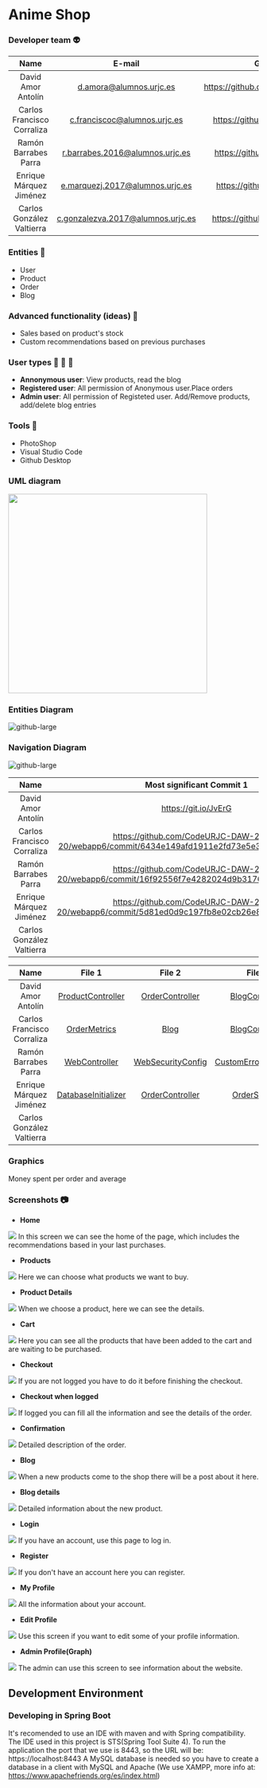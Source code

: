 # Anime Shop
### Developer team :alien:
| Name        | E-mail           | GitHub  |
| :-------------: |:-------------:| :-----:|
| David Amor Antolín | d.amora@alumnos.urjc.es | https://github.com/Almendron100|
| Carlos Francisco Corraliza | c.franciscoc@alumnos.urjc.es | https://github.com/CarlosFco|
| Ramón Barrabes Parra | r.barrabes.2016@alumnos.urjc.es | https://github.com/ram2701 |
| Enrique Márquez Jiménez | e.marquezj.2017@alumnos.urjc.es | https://github.com/Kikemaji |
| Carlos González Valtierra | c.gonzalezva.2017@alumnos.urjc.es |  https://github.com/Carlos237|

### Entities :ghost:
* User
* Product
* Order
* Blog

### Advanced functionality (ideas) :rocket:
* Sales based on product's stock
* Custom recommendations based on previous purchases

### User types :bust_in_silhouette: :construction_worker: :cop:
* **Annonymous user**: View products, read the blog
* **Registered user**: All permission of Anonymous user.Place orders
* **Admin user**: All permission of Registeted user. Add/Remove products, add/delete blog entries

### Tools :hammer:
* PhotoShop
* Visual Studio Code
* Github Desktop

### UML diagram
<img src="https://github.com/CodeURJC-DAW-2019-20/webapp6/blob/master/src/main/resources/static/uml/UML-resized.png" width="400" height="400" />

### Entities Diagram
![github-large](https://github.com/CodeURJC-DAW-2019-20/webapp6/blob/master/bin/src/main/resources/templates/Screenshots/DiagramaEntidades.png)

### Navigation Diagram
![github-large](https://github.com/CodeURJC-DAW-2019-20/webapp6/blob/master/bin/src/main/resources/templates/Screenshots/DiagramaNavFinal1.PNG)

| Name        | Most significant Commit 1  | Most significant Commit 2  | Most significant Commit 3  | Most significant Commit 4  | Most significant Commit 5  |
| :-------------: |:-------------:|:-------------:|:-------------:|:-------------:|:-------------:|
| David Amor Antolín | https://git.io/JvErG | https://git.io/JvErZ | https://git.io/JvErn | https://git.io/JvErc | https://git.io/JvErC |
| Carlos Francisco Corraliza | https://github.com/CodeURJC-DAW-2019-20/webapp6/commit/6434e149afd1911e2fd73e5e353f15564dbb840d | https://github.com/CodeURJC-DAW-2019-20/webapp6/commit/b2699a491e2d96fc5e9e5f7c0e549cfbb96139bd | https://github.com/CodeURJC-DAW-2019-20/webapp6/commit/0ded055b646e3ff34ca262284649b58b4ae53d95 | https://github.com/CodeURJC-DAW-2019-20/webapp6/commit/49e20acffb5b6e26b524a784604f10014714cf89 | https://github.com/CodeURJC-DAW-2019-20/webapp6/commit/6ceb10e995df9ed962f1fd37297820aa19e2c899 |
| Ramón Barrabes Parra | https://github.com/CodeURJC-DAW-2019-20/webapp6/commit/16f92556f7e4282024d9b3176e4eca1e8a697a11 | https://github.com/CodeURJC-DAW-2019-20/webapp6/commit/4c2141f2d98c898107b3eefb5b9686d8e917af5c | https://github.com/CodeURJC-DAW-2019-20/webapp6/commit/ad637bd4be3b3fa3ec2d0866ef74fa4fe2bb772b | https://github.com/CodeURJC-DAW-2019-20/webapp6/commit/5ceab35aca43a5a00ac5f26bcae5e98be7e68f2d | https://github.com/CodeURJC-DAW-2019-20/webapp6/commit/b67855cd45aa865be293d421c004d04cb592bffb |
|Enrique Márquez Jiménez |  https://github.com/CodeURJC-DAW-2019-20/webapp6/commit/5d81ed0d9c197fb8e02cb26e8506b5dd2ba3215c| https://github.com/CodeURJC-DAW-2019-20/webapp6/commit/a0a1df8231d7396cea84b6de5b6dec851d6f0b01 |  https://github.com/CodeURJC-DAW-2019-20/webapp6/commit/1099f44ffd2bbd97bd7721af046d7048e6aab5f3| https://github.com/CodeURJC-DAW-2019-20/webapp6/commit/9affac925dcbe6ab9046cea810ae7c86a964b4a3 | https://github.com/CodeURJC-DAW-2019-20/webapp6/commit/40d1a087fc97ffd991acd12d13f3444af0c8653c |
| Carlos González Valtierra |  |  |  |  |  |

| Name        | File 1   | File 2   | File 3   | File 4   | File 5   |
| :-------------: |:-------------:|:-------------:|:-------------:|:-------------:|:-------------:|
| David Amor Antolín | [ProductController](https://git.io/JvErW) | [OrderController](https://git.io/JvErl) | [BlogController](https://git.io/JvEr4) | [ProductRepository](https://git.io/JvErR) | [OrderService](https://git.io/JvErz) |
| Carlos Francisco Corraliza | [OrderMetrics](https://github.com/CodeURJC-DAW-2019-20/webapp6/blob/6434e149afd1911e2fd73e5e353f15564dbb840d/src/main/java/com/webapp/animeshop/model/OrderMetrics.java) | [Blog](https://github.com/CodeURJC-DAW-2019-20/webapp6/blob/54c5c89ff7f27406f582b6f672401a7c9e1403bc/src/main/java/com/webapp/animeshop/model/Blog.java) | [BlogController](https://github.com/CodeURJC-DAW-2019-20/webapp6/blob/54c5c89ff7f27406f582b6f672401a7c9e1403bc/src/main/java/com/webapp/animeshop/controller/BlogController.java) | [UserController](https://github.com/CodeURJC-DAW-2019-20/webapp6/blob/6434e149afd1911e2fd73e5e353f15564dbb840d/src/main/java/com/webapp/animeshop/controller/UserController.java) | [OrderController](https://github.com/CodeURJC-DAW-2019-20/webapp6/blob/6ccaa242e930418083ff5283adefd47a75e77b3a/src/main/java/com/webapp/animeshop/controller/OrderController.java) |
| Ramón Barrabes Parra | [WebController](https://github.com/CodeURJC-DAW-2019-20/webapp6/blob/master/src/main/java/com/webapp/animeshop/web/WebController.java) | [WebSecurityConfig](https://github.com/CodeURJC-DAW-2019-20/webapp6/blob/master/src/main/java/com/webapp/animeshop/security/WebSecurityConfig.java) | [CustomErrorController](https://github.com/CodeURJC-DAW-2019-20/webapp6/blob/master/src/main/java/com/webapp/animeshop/error/CustomErrorController.java) | [DatabaseInitializer](https://github.com/CodeURJC-DAW-2019-20/webapp6/blob/master/src/main/java/com/webapp/animeshop/DatabaseInitializer.java) | [LoginController](https://github.com/CodeURJC-DAW-2019-20/webapp6/blob/master/src/main/java/com/webapp/animeshop/security/LoginController.java) |
| Enrique Márquez Jiménez | [DatabaseInitializer](https://github.com/CodeURJC-DAW-2019-20/webapp6/blob/master/src/main/java/com/webapp/animeshop/DatabaseInitializer.java) | [OrderController](https://github.com/CodeURJC-DAW-2019-20/webapp6/blob/master/src/main/java/com/webapp/animeshop/order/OrderController.java) | [OrderService](https://github.com/CodeURJC-DAW-2019-20/webapp6/blob/master/src/main/java/com/webapp/animeshop/order/OrderService.java) | [ProductController](https://github.com/CodeURJC-DAW-2019-20/webapp6/blob/master/src/main/java/com/webapp/animeshop/product/ProductController.java) | [Order](https://github.com/CodeURJC-DAW-2019-20/webapp6/blob/master/src/main/java/com/webapp/animeshop/order/Order.java) |
| Carlos González Valtierra |  |  |  |  |  |

### Graphics
Money spent per order and average
### Screenshots :camera:
* **Home**
<img src="https://github.com/CodeURJC-DAW-2019-20/webapp6/blob/master/src/main/resources/static/Screenshots/Home.PNG"/>
In this screen we can see the home of the page, which includes the recommendations based in your last purchases.

* **Products** 
<img src="https://github.com/CodeURJC-DAW-2019-20/webapp6/blob/master/src/main/resources/static/Screenshots/products.PNG"/>
Here we can choose what products we want to buy.

* **Product Details** 
<img src="https://github.com/CodeURJC-DAW-2019-20/webapp6/blob/master/src/main/resources/static/Screenshots/singleProduct.PNG"/>
When we choose a product, here we can see the details.

* **Cart** 
<img src="https://github.com/CodeURJC-DAW-2019-20/webapp6/blob/master/src/main/resources/static/Screenshots/shopping cart.PNG"/>
Here you can see all the products that have been added to the cart and are waiting to be purchased.

* **Checkout** 
<img src="https://github.com/CodeURJC-DAW-2019-20/webapp6/blob/master/src/main/resources/static/Screenshots/checkout.PNG"/>
If you are not logged you have to do it before finishing the checkout.

* **Checkout when logged** 
<img src="https://github.com/CodeURJC-DAW-2019-20/webapp6/blob/master/src/main/resources/static/Screenshots/logged checkout.PNG"/>
If logged you can fill all the information and see the details of the order.

* **Confirmation** 
<img src="https://github.com/CodeURJC-DAW-2019-20/webapp6/blob/master/src/main/resources/static/Screenshots/confirmation.PNG"/>
Detailed description of the order.

* **Blog** 
<img src="https://github.com/CodeURJC-DAW-2019-20/webapp6/blob/master/src/main/resources/static/Screenshots/Blog.PNG"/>
When a new products come to the shop there will be a post about it here.

* **Blog details** 
<img src="https://github.com/CodeURJC-DAW-2019-20/webapp6/blob/master/src/main/resources/static/Screenshots/Blogextend.PNG"/>
Detailed information about the new product.

* **Login** 
<img src="https://github.com/CodeURJC-DAW-2019-20/webapp6/blob/master/src/main/resources/static/Screenshots/Login.PNG"/>
If you have an account, use this page to log in.

* **Register** 
<img src="https://github.com/CodeURJC-DAW-2019-20/webapp6/blob/master/src/main/resources/static/Screenshots/register.PNG"/>
If you don't have an account here you can register.

* **My Profile**
<img src="https://github.com/CodeURJC-DAW-2019-20/webapp6/blob/master/src/main/resources/static/Screenshots/My profile.PNG"/>
All the information about your account.

* **Edit Profile** 
<img src="https://github.com/CodeURJC-DAW-2019-20/webapp6/blob/master/src/main/resources/static/Screenshots/My profile edit.PNG"/>
Use this screen if you want to edit some of your profile information.

* **Admin Profile(Graph)** 
<img src="https://github.com/CodeURJC-DAW-2019-20/webapp6/blob/master/src/main/resources/static/Screenshots/Admin profile.PNG"/>
The admin can use this screen to see information about the website.

## Development Environment

### Developing in Spring Boot

It's recomended to use an IDE with maven and with Spring compatibility. The IDE used in this project is STS(Spring Tool Suite 4).
To run the application the port that we use is 8443, so the URL will be:
https://localhost:8443
A MySQL database is needed so you have to create a database in a client with MySQL and Apache (We use XAMPP, more info at: https://www.apachefriends.org/es/index.html)



